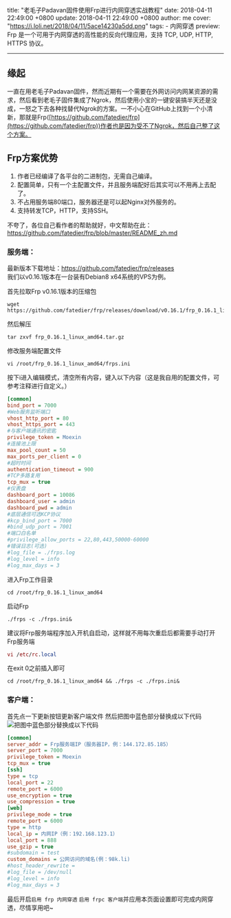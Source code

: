 title: "老毛子Padavan固件使用Frp进行内网穿透实战教程"
date: 2018-04-11 22:49:00 +0800
update: 2018-04-11 22:49:00 +0800
author: me
cover: "https://i.loli.net/2018/04/11/5ace14230a5dd.png"
tags:
    - 内网穿透
preview: Frp 是一个可用于内网穿透的高性能的反向代理应用，支持 TCP, UDP, HTTP, HTTPS 协议。

---

## 缘起
一直在用老毛子Padavan固件，然而近期有一个需要在外网访问内网某资源的需求，然后看到老毛子固件集成了Ngrok，然后使用小宝的一键安装搞半天还是没成，一怒之下去各种找替代Ngrok的方案。一不小心在GitHub上找到一个小清新，那就是Frp([https://github.com/fatedier/frp](https://github.com/fatedier/frp))作者也是因为受不了Ngrok，然后自己整了这个方案。
## Frp方案优势

 1. 作者已经编译了各平台的二进制包，无需自己编译。
 2. 配置简单，只有一个主配置文件，并且服务端配好后其实可以不用再上去配了。
 3. 不占用服务端80端口，服务器还是可以起Nginx对外服务的。
 4. 支持转发TCP，HTTP，支持SSH。

不夸了，各位自己看作者的帮助就好，中文帮助在此：https://github.com/fatedier/frp/blob/master/README_zh.md
### 服务端：
最新版本下载地址：https://github.com/fatedier/frp/releases  
我们以v0.16.1版本在一台装有Debian8 x64系统的VPS为例。

首先拉取Frp v0.16.1版本的压缩包
``` lsl
wget https://github.com/fatedier/frp/releases/download/v0.16.1/frp_0.16.1_linux_amd64.tar.gz
```
然后解压
``` lsl
tar zxvf frp_0.16.1_linux_amd64.tar.gz
```
修改服务端配置文件
``` lsl
vi /root/frp_0.16.1_linux_amd64/frps.ini
```
按下i进入编辑模式，清空所有内容，键入以下内容（这是我自用的配置文件，可参考注释进行自定义。）
``` ini
[common]
bind_port = 7000
#Web服务监听端口
vhost_http_port = 80
vhost_https_port = 443
#与客户端通讯的密匙
privilege_token = Moexin
#连接池上限
max_pool_count = 50
max_ports_per_client = 0
#超时时间
authentication_timeout = 900
#TCP多路复用
tcp_mux = true
#仪表盘
dashboard_port = 10086
dashboard_user = admin
dashboard_pwd = admin
#底层通信可选KCP协议
#kcp_bind_port = 7000
#bind_udp_port = 7001
#端口白名单
#privilege_allow_ports = 22,80,443,50000-60000
#错误日志(可选)
#log_file = ./frps.log
#log_level = info
#log_max_days = 3
```
进入Frp工作目录
``` lsl
cd /root/frp_0.16.1_linux_amd64
```
启动Frp
``` jboss-cli
./frps -c ./frps.ini&
```
建议将Frp服务端程序加入开机自启动，这样就不用每次重启后都需要手动打开Frp服务端
``` maxima
vi /etc/rc.local
```
在exit 0之前插入即可
``` jboss-cli
cd /root/frp_0.16.1_linux_amd64 && ./frps -c ./frps.ini&
```
### 客户端：
首先点一下更新按钮更新客户端文件
然后把图中蓝色部分替换成以下代码
![把图中蓝色部分替换成以下代码](https://i.loli.net/2018/04/11/5ace117d78878.png)
``` ini
[common]
server_addr = Frp服务端IP（服务器IP，例：144.172.85.185）
server_port = 7000
privilege_token = Moexin
tcp_mux = true
[ssh]
type = tcp
local_port = 22
remote_port = 6000
use_encryption = true
use_compression = true
[web]
privilege_mode = true
remote_port = 6000
type = http
local_ip = 内网IP（例：192.168.123.1）
local_port = 888
use_gzip = true
#subdomain = test
custom_domains = 公网访问的域名(例：98k.li)
#host_header_rewrite = 
#log_file = /dev/null
#log_level = info
#log_max_days = 3
```
最后开启`启用 frp 内网穿透` `启用 frpc 客户端`并应用本页面设置即可完成内网穿透，尽情享用吧~
